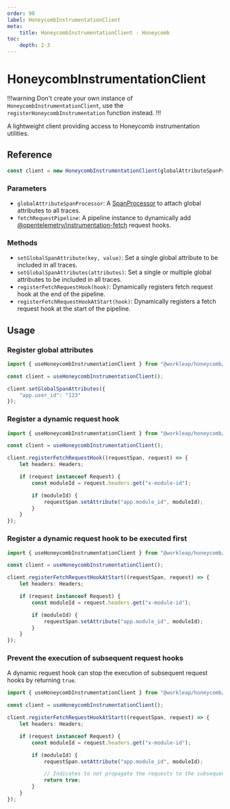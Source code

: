 ```yaml
---
order: 90
label: HoneycombInstrumentationClient
meta:
    title: HoneycombInstrumentationClient - Honeycomb
toc:
    depth: 2-3
---
```


# HoneycombInstrumentationClient

!!!warning
Don't create your own instance of `HoneycombInstrumentationClient`, use the `registerHoneycombInstrumentation` function instead.
!!!

A lightweight client providing access to Honeycomb instrumentation utilities.

## Reference

```ts
const client = new HoneycombInstrumentationClient(globalAttributeSpanProcessor?, fetchRequestPipeline?);
```

### Parameters

- `globalAttributeSpanProcessor`: A [SpanProcessor](https://docs.honeycomb.io/send-data/javascript-browser/honeycomb-distribution/#custom-span-processing) to attach global attributes to all traces.
- `fetchRequestPipeline`: A pipeline instance to dynamically add [@opentelemetry/instrumentation-fetch](https://github.com/open-telemetry/opentelemetry-js/tree/main/experimental/packages/opentelemetry-instrumentation-fetch) request hooks.

### Methods

- `setGlobalSpanAttribute(key, value)`: Set a single global attribute to be included in all traces.
- `setGlobalSpanAttributes(attributes)`: Set a single or multiple global attributes to be included in all traces.
- `registerFetchRequestHook(hook)`: Dynamically registers fetch request hook at the end of the pipeline.
- `registerFetchRequestHookAtStart(hook)`: Dynamically registers a fetch request hook at the start of the pipeline.

## Usage

### Register global attributes

```ts !#5-7
import { useHoneycombInstrumentationClient } from "@workleap/honeycomb/react";

const client = useHoneycombInstrumentationClient();

client.setGlobalSpanAttributes({
    "app.user_id": "123"
});
```

### Register a dynamic request hook

```ts !#5-15
import { useHoneycombInstrumentationClient } from "@workleap/honeycomb/react";

const client = useHoneycombInstrumentationClient();

client.registerFetchRequestHook((requestSpan, request) => {
    let headers: Headers;

    if (request instanceof Request) {
        const moduleId = request.headers.get("x-module-id");

        if (moduleId) {
            requestSpan.setAttribute("app.module_id", moduleId);
        }
    }
});
```

### Register a dynamic request hook to be executed first

```ts !#5-15
import { useHoneycombInstrumentationClient } from "@workleap/honeycomb/react";

const client = useHoneycombInstrumentationClient();

client.registerFetchRequestHookAtStart((requestSpan, request) => {
    let headers: Headers;

    if (request instanceof Request) {
        const moduleId = request.headers.get("x-module-id");

        if (moduleId) {
            requestSpan.setAttribute("app.module_id", moduleId);
        }
    }
});
```

### Prevent the execution of subsequent request hooks

A dynamic request hook can stop the execution of subsequent request hooks by returning `true`.

```ts !#15
import { useHoneycombInstrumentationClient } from "@workleap/honeycomb/react";

const client = useHoneycombInstrumentationClient();

client.registerFetchRequestHookAtStart((requestSpan, request) => {
    let headers: Headers;

    if (request instanceof Request) {
        const moduleId = request.headers.get("x-module-id");

        if (moduleId) {
            requestSpan.setAttribute("app.module_id", moduleId);

            // Indicates to not propagate the requests to the subsequent hooks.
            return true;
        }
    }
});
```
